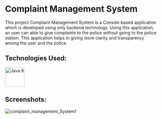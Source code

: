 # Complaint Management System

This project Complaint Management System is a Console based application which is developed using only backend technology. Using this application, an user can able to give complaints to the police without going to the police station. This application helps in giving more clarity and transparency among the user and the police.

## Technologies Used:

<a href="https://www.java.com/en/download/help/java8.html" target="_blank"><img title="Java 8" height="64" width="64" src="https://cdn.svgporn.com/logos/java.svg" /></a>

## Screenshots:

![complaint_management_System1](https://user-images.githubusercontent.com/66553883/98481598-4f9ebb80-2221-11eb-9864-079cbe7bd982.png)

